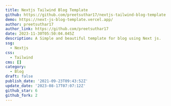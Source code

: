 ```yaml
---
title: Nextjs Tailwind Blog Template
github: https://github.com/preetsuthar17/nextjs-tailwind-blog-template
demo: https://next-js-blog-template.vercel.app/
author: preetsuthar17
author_link: https://github.com/preetsuthar17
date: 2023-11-30T05:50:04.045Z
description: A Simple and beautiful template for blog using Next js.
ssg:
  - Nextjs
css:
  - Tailwind
cms: []
category:
  - Blog
draft: false
publish_date: '2021-09-23T09:43:52Z'
update_date: '2023-08-17T07:07:12Z'
github_star: 6
github_fork: 2
---
```


